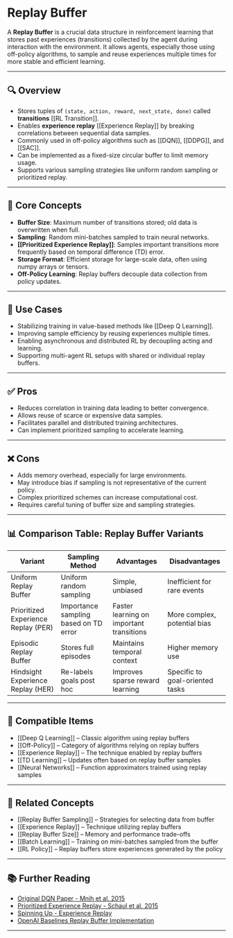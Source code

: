 # Replay Buffer

A **Replay Buffer** is a crucial data structure in reinforcement learning that stores past experiences (transitions) collected by the agent during interaction with the environment. It allows agents, especially those using off-policy algorithms, to sample and reuse experiences multiple times for more stable and efficient learning.

---

## 🔍 Overview

- Stores tuples of `(state, action, reward, next_state, done)` called **transitions** [[RL Transition]].  
- Enables **experience replay** [[Experience Replay]] by breaking correlations between sequential data samples.  
- Commonly used in off-policy algorithms such as [[DQN]], [[DDPG]], and [[SAC]].  
- Can be implemented as a fixed-size circular buffer to limit memory usage.  
- Supports various sampling strategies like uniform random sampling or prioritized replay.

---

## 🧠 Core Concepts

- **Buffer Size**: Maximum number of transitions stored; old data is overwritten when full.  
- **Sampling**: Random mini-batches sampled to train neural networks.  
- **[[Prioritized Experience Replay]]**: Samples important transitions more frequently based on temporal difference (TD) error.
- **Storage Format**: Efficient storage for large-scale data, often using numpy arrays or tensors.  
- **Off-Policy Learning**: Replay buffers decouple data collection from policy updates.

---

## 🧰 Use Cases

- Stabilizing training in value-based methods like [[Deep Q Learning]].  
- Improving sample efficiency by reusing experiences multiple times.  
- Enabling asynchronous and distributed RL by decoupling acting and learning.  
- Supporting multi-agent RL setups with shared or individual replay buffers.

---

## ✅ Pros

- Reduces correlation in training data leading to better convergence.  
- Allows reuse of scarce or expensive data samples.  
- Facilitates parallel and distributed training architectures.  
- Can implement prioritized sampling to accelerate learning.

---

## ❌ Cons

- Adds memory overhead, especially for large environments.  
- May introduce bias if sampling is not representative of the current policy.  
- Complex prioritized schemes can increase computational cost.  
- Requires careful tuning of buffer size and sampling strategies.

---

## 📊 Comparison Table: Replay Buffer Variants

| Variant                    | Sampling Method           | Advantages                   | Disadvantages                  |
|----------------------------|--------------------------|------------------------------|-------------------------------|
| Uniform Replay Buffer       | Uniform random sampling  | Simple, unbiased             | Inefficient for rare events    |
| Prioritized Experience Replay (PER) | Importance sampling based on TD error | Faster learning on important transitions | More complex, potential bias  |
| Episodic Replay Buffer      | Stores full episodes     | Maintains temporal context   | Higher memory use              |
| Hindsight Experience Replay (HER) | Re-labels goals post hoc | Improves sparse reward learning | Specific to goal-oriented tasks|

---

## 🔧 Compatible Items

- [[Deep Q Learning]] – Classic algorithm using replay buffers  
- [[Off-Policy]] – Category of algorithms relying on replay buffers  
- [[Experience Replay]] – The technique enabled by replay buffers  
- [[TD Learning]] – Updates often based on replay buffer samples  
- [[Neural Networks]] – Function approximators trained using replay samples  

---

## 🔗 Related Concepts

- [[Replay Buffer Sampling]] – Strategies for selecting data from buffer  
- [[Experience Replay]] – Technique utilizing replay buffers  
- [[Replay Buffer Size]] – Memory and performance trade-offs  
- [[Batch Learning]] – Training on mini-batches sampled from the buffer  
- [[RL Policy]] – Replay buffers store experiences generated by the policy  

---

## 📚 Further Reading

- [Original DQN Paper - Mnih et al. 2015](https://www.nature.com/articles/nature14236)  
- [Prioritized Experience Replay - Schaul et al. 2015](https://arxiv.org/abs/1511.05952)  
- [Spinning Up - Experience Replay](https://spinningup.openai.com/en/latest/spinningup/rl_intro3.html)  
- [OpenAI Baselines Replay Buffer Implementation](https://github.com/openai/baselines)  

---
